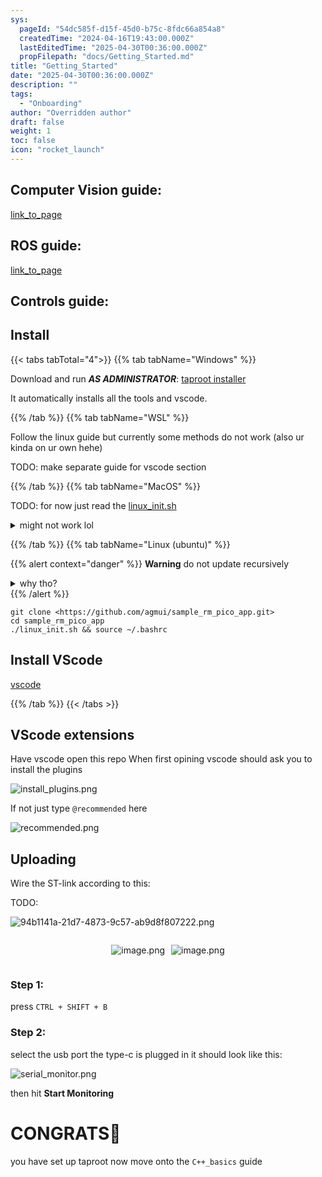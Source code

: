 ```yaml
---
sys:
  pageId: "54dc585f-d15f-45d0-b75c-8fdc66a854a8"
  createdTime: "2024-04-16T19:43:00.000Z"
  lastEditedTime: "2025-04-30T00:36:00.000Z"
  propFilepath: "docs/Getting_Started.md"
title: "Getting_Started"
date: "2025-04-30T00:36:00.000Z"
description: ""
tags:
  - "Onboarding"
author: "Overridden author"
draft: false
weight: 1
toc: false
icon: "rocket_launch"
---
```


## Computer Vision guide:

[link_to_page](86d45bc0-388b-4d26-8848-44f255f73d0e)

## ROS guide:

[link_to_page](3c76c1de-ec8f-46d6-8b0a-294005edc2d5)

## Controls guide:

## Install

{{< tabs tabTotal="4">}}
{{% tab tabName="Windows" %}}

Download and run _**AS ADMINISTRATOR**_: [taproot installer](https://github.com/Thornbots/TeachingFreshies/releases/tag/1.0)

It automatically installs all the tools and vscode.

{{% /tab %}}
{{% tab tabName="WSL" %}}

Follow the linux guide but currently some methods do not work (also ur kinda on ur own hehe)

TODO: make separate guide for vscode section

{{% /tab %}}
{{% tab tabName="MacOS" %}}

TODO: for now just read the [linux_init.sh](https://github.com/agmui/sample_rm_pico_app/blob/main/linux_init.sh)

<details>
<summary>might not work lol</summary>

`brew install libusb pkg-config`

Next install: [vscode](https://code.visualstudio.com/Download)

</details>

{{% /tab %}}
{{% tab tabName="Linux (ubuntu)" %}}

{{% alert context="danger" %}}
**Warning** do not update recursively
<details>
<summary>why tho?</summary>
There are some submodules that may go on for a while (like tinyusb) and I highly
recommend you don't need to get them.
If you want to see what submodules I update just look in `linux_init.sh`
</details>
{{% /alert %}}

```shell
git clone <https://github.com/agmui/sample_rm_pico_app.git>
cd sample_rm_pico_app
./linux_init.sh && source ~/.bashrc
```

## Install VScode

[vscode](https://code.visualstudio.com/Download)

{{% /tab %}}
{{< /tabs >}}

## VScode extensions

Have vscode open this repo
When first opining vscode should ask you to install the plugins

![install_plugins.png](https://prod-files-secure.s3.us-west-2.amazonaws.com/d518164a-d88e-44d1-a4ee-3adb3bd8bce0/89bd30f0-1825-4e77-867b-0a41ce370880/install_plugins.png?X-Amz-Algorithm=AWS4-HMAC-SHA256&X-Amz-Content-Sha256=UNSIGNED-PAYLOAD&X-Amz-Credential=ASIAZI2LB466UDAASD6Y%2F20250617%2Fus-west-2%2Fs3%2Faws4_request&X-Amz-Date=20250617T081308Z&X-Amz-Expires=3600&X-Amz-Security-Token=IQoJb3JpZ2luX2VjEIj%2F%2F%2F%2F%2F%2F%2F%2F%2F%2FwEaCXVzLXdlc3QtMiJHMEUCIFms7bjQ%2BJAz9H0X3JrMzz4i1g8e6zjxe1QhOlMtuV3VAiEAkhcECWC%2BL1Wooyokb6BUqWcMI%2B%2BLiV5sttFsreCeWdMq%2FwMIcRAAGgw2Mzc0MjMxODM4MDUiDCO28IMNkwloJcVuayrcA748Snpc%2F6hPi0w3Vd76s9tgFrrHUUF0vo6LfW0fdDZTTX2QY2S6sINadPcYuOcQIBRd9TlfCIj9Hv%2B53I0v10iKCgkjWtz75FYeeLnVl%2FoxWbJbUZyvUiVNSwoL1R%2B7n6sJDb5iH0uMpieVjbnzsevlPS91cjcT1D4YTTNoy3dIrutwco8dHkjsQ6eKsUDz%2BHd1sRzVa630MvzZyqyOZK%2BFBTp29g3ATnmwF90sYfik3na5mzJ8DQNbbBBFPFSUH3n07YsbJoVj6DfTyCkNciAwP%2F62JGhxTDhL1LOLg5S9lc7OH4n6VQUnegqMDHyxk4dbg%2B3ff2cO%2F%2F4MMzDX1mckUW0VdYUqhcsty1aNQIblzu6KMhhl%2F%2BcymZYssf77h3fVFA0WxKx0vYquBH4WV4adtiflVtikAbr14qP%2FQLUsXRzngjWqJZ2GoXTMxC5MLY9P%2BMx8qCqCZ9ltRScr78DTBueXJs%2FVc9EgZ%2B%2BEVMwOQ01GIa44qRtzWhgrbyhDB4jVp5Ptb2Jfe5WO5iw2f%2Bq70hKTQdpkCEzZp%2F84vw%2BDbZNZTrBcJgO52u1c4wl2pxTgdMwLze3fZYxRJJ7pF5dI4%2BOQJNkiy6I8xq5UhvtmwPpwpcOdauxDJYkmMPG%2BxMIGOqUBfGrik5VZzinExN5UbND40vrPeImGx%2FsTHWoaozdwrb8fhH9ge%2BYTSG8tnxa%2BD6%2B0NlexJj9J4zBjjR6FrIhn40a8V4lXfwOffe%2B35EbmwcRFgm2PBwajbjftPacr%2F1efjZBC5vdBFf68NxJvFBa5YKTnJxHU%2BalWh1kqOzOQBfPNESXF6JOQJrauuKyYy4mHJqBnSTZTCyIyzbs9XrZmeaSc6H%2Bu&X-Amz-Signature=6aed123a5d848992a0528e3d6b4771619f08a32f14d63e7897189a20d86b9da1&X-Amz-SignedHeaders=host&x-amz-checksum-mode=ENABLED&x-id=GetObject)

If not just type `@recommended` here  

![recommended.png](https://prod-files-secure.s3.us-west-2.amazonaws.com/d518164a-d88e-44d1-a4ee-3adb3bd8bce0/61e661e9-5d85-4dfc-be0d-8d2097a5e793/recommended.png?X-Amz-Algorithm=AWS4-HMAC-SHA256&X-Amz-Content-Sha256=UNSIGNED-PAYLOAD&X-Amz-Credential=ASIAZI2LB466UDAASD6Y%2F20250617%2Fus-west-2%2Fs3%2Faws4_request&X-Amz-Date=20250617T081308Z&X-Amz-Expires=3600&X-Amz-Security-Token=IQoJb3JpZ2luX2VjEIj%2F%2F%2F%2F%2F%2F%2F%2F%2F%2FwEaCXVzLXdlc3QtMiJHMEUCIFms7bjQ%2BJAz9H0X3JrMzz4i1g8e6zjxe1QhOlMtuV3VAiEAkhcECWC%2BL1Wooyokb6BUqWcMI%2B%2BLiV5sttFsreCeWdMq%2FwMIcRAAGgw2Mzc0MjMxODM4MDUiDCO28IMNkwloJcVuayrcA748Snpc%2F6hPi0w3Vd76s9tgFrrHUUF0vo6LfW0fdDZTTX2QY2S6sINadPcYuOcQIBRd9TlfCIj9Hv%2B53I0v10iKCgkjWtz75FYeeLnVl%2FoxWbJbUZyvUiVNSwoL1R%2B7n6sJDb5iH0uMpieVjbnzsevlPS91cjcT1D4YTTNoy3dIrutwco8dHkjsQ6eKsUDz%2BHd1sRzVa630MvzZyqyOZK%2BFBTp29g3ATnmwF90sYfik3na5mzJ8DQNbbBBFPFSUH3n07YsbJoVj6DfTyCkNciAwP%2F62JGhxTDhL1LOLg5S9lc7OH4n6VQUnegqMDHyxk4dbg%2B3ff2cO%2F%2F4MMzDX1mckUW0VdYUqhcsty1aNQIblzu6KMhhl%2F%2BcymZYssf77h3fVFA0WxKx0vYquBH4WV4adtiflVtikAbr14qP%2FQLUsXRzngjWqJZ2GoXTMxC5MLY9P%2BMx8qCqCZ9ltRScr78DTBueXJs%2FVc9EgZ%2B%2BEVMwOQ01GIa44qRtzWhgrbyhDB4jVp5Ptb2Jfe5WO5iw2f%2Bq70hKTQdpkCEzZp%2F84vw%2BDbZNZTrBcJgO52u1c4wl2pxTgdMwLze3fZYxRJJ7pF5dI4%2BOQJNkiy6I8xq5UhvtmwPpwpcOdauxDJYkmMPG%2BxMIGOqUBfGrik5VZzinExN5UbND40vrPeImGx%2FsTHWoaozdwrb8fhH9ge%2BYTSG8tnxa%2BD6%2B0NlexJj9J4zBjjR6FrIhn40a8V4lXfwOffe%2B35EbmwcRFgm2PBwajbjftPacr%2F1efjZBC5vdBFf68NxJvFBa5YKTnJxHU%2BalWh1kqOzOQBfPNESXF6JOQJrauuKyYy4mHJqBnSTZTCyIyzbs9XrZmeaSc6H%2Bu&X-Amz-Signature=4f451235ea76da5fc5c2ce69090f4dcd7a8f546f7e5319dac68bc9632885c726&X-Amz-SignedHeaders=host&x-amz-checksum-mode=ENABLED&x-id=GetObject)

## Uploading

Wire the ST-link according to this:

TODO:

![94b1141a-21d7-4873-9c57-ab9d8f807222.png](https://prod-files-secure.s3.us-west-2.amazonaws.com/d518164a-d88e-44d1-a4ee-3adb3bd8bce0/e5fad17d-ab82-4300-9f4c-505ab4b1202c/94b1141a-21d7-4873-9c57-ab9d8f807222.png?X-Amz-Algorithm=AWS4-HMAC-SHA256&X-Amz-Content-Sha256=UNSIGNED-PAYLOAD&X-Amz-Credential=ASIAZI2LB466UDAASD6Y%2F20250617%2Fus-west-2%2Fs3%2Faws4_request&X-Amz-Date=20250617T081308Z&X-Amz-Expires=3600&X-Amz-Security-Token=IQoJb3JpZ2luX2VjEIj%2F%2F%2F%2F%2F%2F%2F%2F%2F%2FwEaCXVzLXdlc3QtMiJHMEUCIFms7bjQ%2BJAz9H0X3JrMzz4i1g8e6zjxe1QhOlMtuV3VAiEAkhcECWC%2BL1Wooyokb6BUqWcMI%2B%2BLiV5sttFsreCeWdMq%2FwMIcRAAGgw2Mzc0MjMxODM4MDUiDCO28IMNkwloJcVuayrcA748Snpc%2F6hPi0w3Vd76s9tgFrrHUUF0vo6LfW0fdDZTTX2QY2S6sINadPcYuOcQIBRd9TlfCIj9Hv%2B53I0v10iKCgkjWtz75FYeeLnVl%2FoxWbJbUZyvUiVNSwoL1R%2B7n6sJDb5iH0uMpieVjbnzsevlPS91cjcT1D4YTTNoy3dIrutwco8dHkjsQ6eKsUDz%2BHd1sRzVa630MvzZyqyOZK%2BFBTp29g3ATnmwF90sYfik3na5mzJ8DQNbbBBFPFSUH3n07YsbJoVj6DfTyCkNciAwP%2F62JGhxTDhL1LOLg5S9lc7OH4n6VQUnegqMDHyxk4dbg%2B3ff2cO%2F%2F4MMzDX1mckUW0VdYUqhcsty1aNQIblzu6KMhhl%2F%2BcymZYssf77h3fVFA0WxKx0vYquBH4WV4adtiflVtikAbr14qP%2FQLUsXRzngjWqJZ2GoXTMxC5MLY9P%2BMx8qCqCZ9ltRScr78DTBueXJs%2FVc9EgZ%2B%2BEVMwOQ01GIa44qRtzWhgrbyhDB4jVp5Ptb2Jfe5WO5iw2f%2Bq70hKTQdpkCEzZp%2F84vw%2BDbZNZTrBcJgO52u1c4wl2pxTgdMwLze3fZYxRJJ7pF5dI4%2BOQJNkiy6I8xq5UhvtmwPpwpcOdauxDJYkmMPG%2BxMIGOqUBfGrik5VZzinExN5UbND40vrPeImGx%2FsTHWoaozdwrb8fhH9ge%2BYTSG8tnxa%2BD6%2B0NlexJj9J4zBjjR6FrIhn40a8V4lXfwOffe%2B35EbmwcRFgm2PBwajbjftPacr%2F1efjZBC5vdBFf68NxJvFBa5YKTnJxHU%2BalWh1kqOzOQBfPNESXF6JOQJrauuKyYy4mHJqBnSTZTCyIyzbs9XrZmeaSc6H%2Bu&X-Amz-Signature=b59852e02fa0bcf34265d9f9e24482f8479ed2cb0d8c962ea1a0c794c1ae19fe&X-Amz-SignedHeaders=host&x-amz-checksum-mode=ENABLED&x-id=GetObject)

<div style="display: flex;flex-direction: row; column-gap:10px; max-width: 630px;justify-content: center;">
<div>

![image.png](https://prod-files-secure.s3.us-west-2.amazonaws.com/d518164a-d88e-44d1-a4ee-3adb3bd8bce0/210ecb78-1116-4d7b-b9b7-2292f66fa2c2/image.png?X-Amz-Algorithm=AWS4-HMAC-SHA256&X-Amz-Content-Sha256=UNSIGNED-PAYLOAD&X-Amz-Credential=ASIAZI2LB466526DQ3VG%2F20250617%2Fus-west-2%2Fs3%2Faws4_request&X-Amz-Date=20250617T081311Z&X-Amz-Expires=3600&X-Amz-Security-Token=IQoJb3JpZ2luX2VjEIj%2F%2F%2F%2F%2F%2F%2F%2F%2F%2FwEaCXVzLXdlc3QtMiJIMEYCIQCJY0KSxC2j5Ir%2BRW7EU9K%2BcRu1vnwlyN8aTruuOdvhDQIhAJU2zKZoKiFTJjYEJD7LNKAKmh%2BaGL1kvztcLPY7x2hNKv8DCHEQABoMNjM3NDIzMTgzODA1Igw5hBF9xvVhFrGSktUq3APilDKmq4Gdz7zFFRtce2djjjIavtDd2OB1BeMO3L2fT1ItIXT0HomPuOiI8RXaPL%2F7s6d33WxIDJ8ZbBLU9hQds3HqQqGHCQbIBsv8ZXqtzHky5UDi%2F0hXmXk%2BONg9k%2BxEpoJBLvd4XqkJk2Ds4lmikl0tn3cD5o9qVEusooI5%2BhKc1Hi3dSsmjCi5XuwhaKkozpZLUK%2F%2B9lGjmLJUkcEDArD9XHeEXCv9AifS%2B2AJO6CL5bAMTwSFKyrpFI%2BfKTXBvPnfipqHAGyPeVUpw9NpOBEYOSdN92pp6fskPW3F3e52kd%2F2HJQwlGkoTjm2RrMq5CGWSl3xLxGZTFAhl7sPwl%2FWSMCpptzbohjRZCXMPZ88mhazT%2FmHiJtK9UpLY9o5XcDuQuX2bI80oSVJkSqKA46HqqjRZudEwmXlMKvrP19C3osnzNnyosT0I6OZFitL934gcfEfXMPrRxNfi4aa7fmlaV3BxieJRsUXHVNJPzqeYeYl7kR3vbdD2L67%2BC3eBDFBYl79giYsXW1fRHyuqZaEXMX2nv%2BTdR4fUPHG1Hd9d8OgucfxRQGAGmb1IQ0Rf4y%2F0YO5bGXu95jsyNuvmSOrHGZwMXKOHE%2B4ma%2BjWqCcD5LFxnv4C1gauTCIv8TCBjqkAfGkDbVku6l1hm9oSk%2FM6AE%2FbG3pEeECnL8%2FpuPsgihyAMvEUZdsSy96eyEVcKU2tX6PBQrnTuuGy0YidMz1Py4vth2Hi78L0sZhNaVFhvKCpjs3wiUBtcqaSDbJ4ySpCGlnfn2ocyOp4qAohNsZnzlNSrnD4GICBfLBTEDRJL7Sl3w5RNwlg3RUpxYUVDlXZLBeb6Ta1AK589AxEkOz%2B0wkW0dP&X-Amz-Signature=68281b7fcf0afb6961bc8f338cb960f26c892b5cfa6c46b34a7ff549812892a7&X-Amz-SignedHeaders=host&x-amz-checksum-mode=ENABLED&x-id=GetObject)

</div>
<div>

![image.png](https://prod-files-secure.s3.us-west-2.amazonaws.com/d518164a-d88e-44d1-a4ee-3adb3bd8bce0/33a0fd0f-8ca6-4a86-8e09-26e95ded1fff/image.png?X-Amz-Algorithm=AWS4-HMAC-SHA256&X-Amz-Content-Sha256=UNSIGNED-PAYLOAD&X-Amz-Credential=ASIAZI2LB4665LPONPWF%2F20250617%2Fus-west-2%2Fs3%2Faws4_request&X-Amz-Date=20250617T081312Z&X-Amz-Expires=3600&X-Amz-Security-Token=IQoJb3JpZ2luX2VjEIj%2F%2F%2F%2F%2F%2F%2F%2F%2F%2FwEaCXVzLXdlc3QtMiJHMEUCIQCgTBevORq5CxU2CaPG0nlI6IxMx9C2KkGl7gG3Wf3UJgIgQS88HaEoTuCdcW4pFyZ9l276SHy00%2FaHsV9%2Fz43x8hEq%2FwMIcRAAGgw2Mzc0MjMxODM4MDUiDHjqlIrjx4PcHJ8MWircAyCll%2Bu9WsXcD2aDrRSC5rtaksEYvYima6Ae00zwFjm6r%2BtLqXdqOb0clFCPQwXXfhv8%2F8Q%2FshwO627h9YQsog1OeVE8Te6DR%2F4y5gVpL9K64jMSxonkBWNjJD2NNiDaCET8Ia2ELlRS4XYitgH7mo%2FvBIutrYvNNzjtSVGwykUJkJWUlBXuudvHpWYwCmxxNUC2qyAi5PUMaruD2pbPbp0A5yTu4Qmb%2BeMoaJ7TpIeI2ncbEfK6NVY0O%2FM2AR%2FoOcqJ3GTN0WzwAChuD2EKCSi375IUiefzmvhaHP%2BM4xAaBzh4j8ANjTZhqT4RUVDGmRxrhuJdcD4lu41qbo3C2kXe%2FfnSmuPz0JxDZb31r%2BFg8T9wtYkzzMhElIrrWzYXk9YMfcfZX0ypVduGN4F8opjdpV7xi939N2s19kgF%2Boqf9SFA79oTh83LECodIsgKuOIpvXAd0YSyFZ8lkBj7NB6m2emSUt%2F9nNUo1GsG%2F%2FB0ZZXRVcre5NLX9XoXRClhGNScLGO1lIx303pIcbYVyuqh727NztL2zbV6Q%2FHYfykkZzSNSu2uJlG9ozJPFXoM31xIy4BkNzZOLG7mZREzGwY3yUVg2wKsg7NUP0Vp16io%2FwKNwbComoC2THlyMKe%2FxMIGOqUBYuGqIDST69aC48INI3z8cKiFsUvvgPF9LGUDjiPkfRtUSbO7AKXTGOgXRE9oNjpzNSsimpv38MVydBJ2t1C8DV%2FMkhNht9VOJKpdWmQYAlrS2NQ4aAvHUJeDSQ7%2BbpeEjVpYeF%2BB4QNSzcRxVW4S85GpGRS0AY2tUvJOIjAZMAgQhR9lQCWwW3RWMA2lwfyDW1SBI8mG9Pg9BV6DkA4wwjSe6mKy&X-Amz-Signature=bef917a08ec1236a5ed2d74e2b60ae62c544460c47bdb4fc6c2e823ecc91011d&X-Amz-SignedHeaders=host&x-amz-checksum-mode=ENABLED&x-id=GetObject)

</div>
</div>

### Step 1:

press `CTRL + SHIFT + B`

### Step 2:

select the usb port the type-c is plugged in it should look like this:

![serial_monitor.png](https://prod-files-secure.s3.us-west-2.amazonaws.com/d518164a-d88e-44d1-a4ee-3adb3bd8bce0/f03f4774-05d4-4393-b6a0-d5efb6d315ab/serial_monitor.png?X-Amz-Algorithm=AWS4-HMAC-SHA256&X-Amz-Content-Sha256=UNSIGNED-PAYLOAD&X-Amz-Credential=ASIAZI2LB466UDAASD6Y%2F20250617%2Fus-west-2%2Fs3%2Faws4_request&X-Amz-Date=20250617T081308Z&X-Amz-Expires=3600&X-Amz-Security-Token=IQoJb3JpZ2luX2VjEIj%2F%2F%2F%2F%2F%2F%2F%2F%2F%2FwEaCXVzLXdlc3QtMiJHMEUCIFms7bjQ%2BJAz9H0X3JrMzz4i1g8e6zjxe1QhOlMtuV3VAiEAkhcECWC%2BL1Wooyokb6BUqWcMI%2B%2BLiV5sttFsreCeWdMq%2FwMIcRAAGgw2Mzc0MjMxODM4MDUiDCO28IMNkwloJcVuayrcA748Snpc%2F6hPi0w3Vd76s9tgFrrHUUF0vo6LfW0fdDZTTX2QY2S6sINadPcYuOcQIBRd9TlfCIj9Hv%2B53I0v10iKCgkjWtz75FYeeLnVl%2FoxWbJbUZyvUiVNSwoL1R%2B7n6sJDb5iH0uMpieVjbnzsevlPS91cjcT1D4YTTNoy3dIrutwco8dHkjsQ6eKsUDz%2BHd1sRzVa630MvzZyqyOZK%2BFBTp29g3ATnmwF90sYfik3na5mzJ8DQNbbBBFPFSUH3n07YsbJoVj6DfTyCkNciAwP%2F62JGhxTDhL1LOLg5S9lc7OH4n6VQUnegqMDHyxk4dbg%2B3ff2cO%2F%2F4MMzDX1mckUW0VdYUqhcsty1aNQIblzu6KMhhl%2F%2BcymZYssf77h3fVFA0WxKx0vYquBH4WV4adtiflVtikAbr14qP%2FQLUsXRzngjWqJZ2GoXTMxC5MLY9P%2BMx8qCqCZ9ltRScr78DTBueXJs%2FVc9EgZ%2B%2BEVMwOQ01GIa44qRtzWhgrbyhDB4jVp5Ptb2Jfe5WO5iw2f%2Bq70hKTQdpkCEzZp%2F84vw%2BDbZNZTrBcJgO52u1c4wl2pxTgdMwLze3fZYxRJJ7pF5dI4%2BOQJNkiy6I8xq5UhvtmwPpwpcOdauxDJYkmMPG%2BxMIGOqUBfGrik5VZzinExN5UbND40vrPeImGx%2FsTHWoaozdwrb8fhH9ge%2BYTSG8tnxa%2BD6%2B0NlexJj9J4zBjjR6FrIhn40a8V4lXfwOffe%2B35EbmwcRFgm2PBwajbjftPacr%2F1efjZBC5vdBFf68NxJvFBa5YKTnJxHU%2BalWh1kqOzOQBfPNESXF6JOQJrauuKyYy4mHJqBnSTZTCyIyzbs9XrZmeaSc6H%2Bu&X-Amz-Signature=db2306a3430410b0353102c99cc640f21df74d034c42d06540efd0d9c6c66c54&X-Amz-SignedHeaders=host&x-amz-checksum-mode=ENABLED&x-id=GetObject)

then hit **Start Monitoring**

# CONGRATS🎉

you have set up taproot now move onto the `C++_basics` guide
